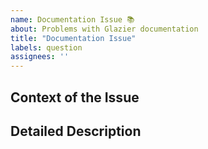 ```yaml
---
name: Documentation Issue 📚
about: Problems with Glazier documentation
title: "Documentation Issue"
labels: question
assignees: ''
---
```


<!--
Use this template to report issues with documentation. This can include typos,
technical and factual errors, grammar, spelling, formatting, presentation, etc.
Be sure to change the issue title. Titles should be brief and meaningful.
-->

## Context of the Issue
<!--- How has this issue affected you? What are you trying to accomplish? -->
<!--- Include as many relevant details about the environment where the bug was discovered. -->

## Detailed Description
<!--- Provide a detailed description of the issue you are facing -->
